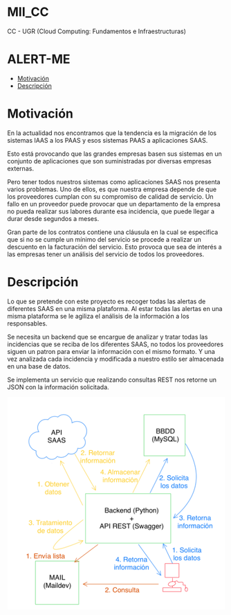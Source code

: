 # MII_CC
CC - UGR (Cloud Computing: Fundamentos e Infraestructuras)

# ALERT-ME
<!-- TOC -->
* [Motivación](#motivacin)
* [Descripción](#descripcin)
<!-- TOC -->

# Motivación
En la actualidad nos encontramos que la tendencia es la migración de los 
sistemas IAAS a los PAAS y esos sistemas PAAS a aplicaciones SAAS.

Esto está provocando que las grandes empresas basen sus sistemas en un
conjunto de aplicaciones que son suministradas por diversas empresas externas.

Pero tener todos nuestros sistemas como aplicaciones SAAS nos presenta varios problemas. 
Uno de ellos, es que nuestra empresa depende de que los proveedores cumplan con 
su compromiso de calidad de servicio. Un fallo en un proveedor puede provocar
que un departamento de la empresa no pueda realizar sus labores durante esa 
incidencia, que puede llegar a durar desde segundos a meses.

Gran parte de los contratos contiene una cláusula en la cual se especifica
que si no se cumple un mínimo del servicio se procede a realizar un descuento
en la facturación del servicio. Esto provoca que sea de interés a las empresas
tener un análisis del servicio de todos los proveedores.

# Descripción
Lo que se pretende con este proyecto es recoger todas las alertas de diferentes 
SAAS en una misma plataforma. Al estar todas las alertas en una misma plataforma 
se le agiliza el análisis de la información a los responsables.

Se necesita un backend que se encargue de analizar y tratar todas las incidencias que 
se reciba de los diferentes SAAS, no todos los proveedores siguen un patron para 
enviar la información con el mismo formato. Y una vez analizada cada incidencia
y modificada a nuestro estilo ser almacenada en una base de datos.

Se implementa un servicio que realizando consultas REST nos retorne un JSON
con la información solicitada.

![](docs/img/idea_del_proyecto.png)